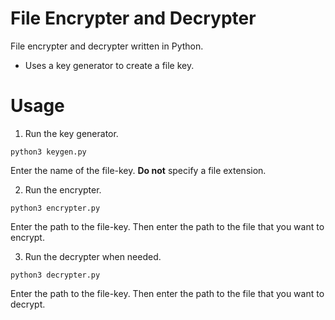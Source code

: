 # File Encrypter and Decrypter
File encrypter and decrypter written in Python.

- Uses a key generator to create a file key.

# Usage
1. Run the key generator.
```
python3 keygen.py
```
Enter the name of the file-key. **Do not** specify a file extension.

2. Run the encrypter.
```
python3 encrypter.py
```
Enter the path to the file-key. Then enter the path to the file that you want to encrypt.

3. Run the decrypter when needed.
```
python3 decrypter.py
```
Enter the path to the file-key. Then enter the path to the file that you want to decrypt.
